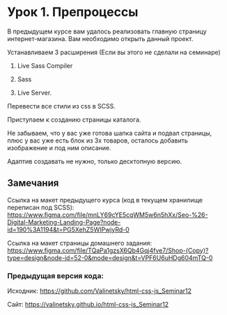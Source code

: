 # Урок 1. Препроцессы

В предыдущем курсе вам удалось реализовать главную страницу интернет-магазина. Вам необходимо открыть данный проект.

Устанавливаем 3 расширения (Если вы этого не сделали на семинаре)

1. Live Sass Compiler

2. Sass

3. Live Server.

Перевести все стили из css в SCSS.

Приступаем к созданию страницы каталога.

Не забываем, что у вас уже готова шапка сайта и подвал страницы, плюс у вас уже есть блок из 3х товаров, осталось добавить изображение и под ним описание.

Адаптив создавать не нужно, только десктопную версию.

## Замечания

Ссылка на макет предыдущего курса (код в текущем хранилище переписан под SCSS):
https://www.figma.com/file/mnLY69cYE5cqWM5w6n5hXx/Seo-%26-Digital-Marketing-Landing-Page?node-id=190%3A1194&t=PG5XehZ5WIPwjyRd-0

Ссылка на макет страницы домашнего задания:
https://www.figma.com/file/TQaPa1gzsX6Qb4Gqj4fve7/Shop-(Copy)?type=design&node-id=52-0&mode=design&t=VPF6U6uHDg604mTQ-0

### Предыдущая версия кода:

Исходник: https://github.com/Valinetsky/html-css-js_Seminar12

Сайт: https://valinetsky.github.io/html-css-js_Seminar12
